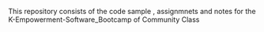 This repository consists of the code sample , assignmnets and notes for the K-Empowerment-Software_Bootcamp of Community Class